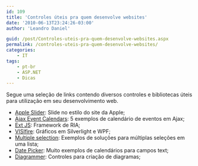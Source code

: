 ```yaml
---
id: 109
title: 'Controles úteis pra quem desenvolve websites'
date: '2010-06-13T23:24:26-03:00'
author: 'Leandro Daniel'

guid: /post/Controles-uteis-pra-quem-desenvolve-websites.aspx
permalink: /controles-uteis-pra-quem-desenvolve-websites/
categories:
    - IT
tags:
    - pt-br
    - ASP.NET
    - Dicas
---
```


Segue uma seleção de links contendo diversos controles e bibliotecas úteis para utilização em seu desenvolvimento web.

- [Apple Slider](http://jqueryfordesigners.com/demo/slider-gallery.html): Slide no estilo do site da Apple;
- [Ajax Event Calendars](http://designingwebinterfaces.com/ajax-event-calendars): 5 exemplos de calendário de eventos em Ajax;
- [Ext JS](http://www.extjs.com/products/js/): Framework de RIA;
- [VISIfire](http://www.visifire.com/silverlight_charts_gallery.php): Gráficos em Silverlight e WPF;
- [Multiple selection](http://www.ryancramer.com/journal/entries/select_multiple/): Exemplos de soluções para múltiplas seleções em uma lista;
- [Date Picker](http://www.monkeyphysics.com/mootools/script/2/datepicker#examples): Muito exemplos de calendários para campos text;
- [Diagrammer](http://lab.kapit.fr/display/diagrammer/Diagrammer): Controles para criação de diagramas;
